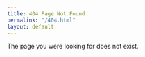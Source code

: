 ```yaml
---
title: 404 Page Not Found
permalink: "/404.html"
layout: default
---
```


The page you were looking for does not exist.
